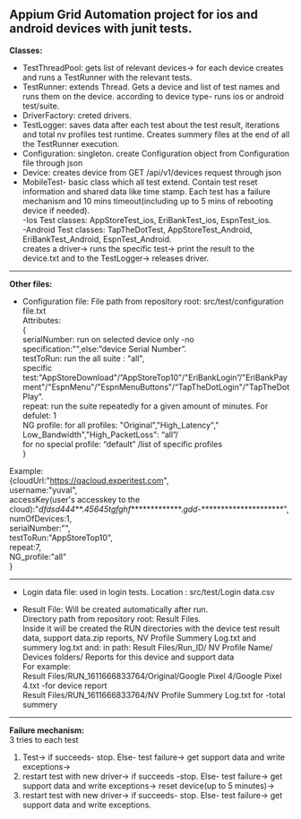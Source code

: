 ## Appium Grid Automation project for ios and android devices with junit tests. ##

**Classes:**  
- TestThreadPool: gets list of relevant devices-> for each device creates and runs a TestRunner with the relevant tests.  
- TestRunner: extends Thread. Gets a device and list of test names and runs them on the device. according to device type- runs ios or android test/suite.  
- DriverFactory: creted drivers.  
- TestLogger: saves data after each test about the test result, iterations and total nv profiles test runtime. Creates summery files at the end of all the TestRunner execution. 
- Configuration: singleton. create Configuration object from Configuration file through json
- Device: creates device from GET /api/v1/devices request through json  
- MobileTest- basic class which all test extend. Contain test reset information and shared data like time stamp. Each test has a failure mechanism and 10 mins timeout(including up to 5 mins of rebooting device if needed).  
-Ios Test classes: AppStoreTest_ios, EriBankTest_ios, EspnTest_ios.  
-Android Test classes: TapTheDotTest, AppStoreTest_Android, EriBankTest_Android, EspnTest_Android.  
creates a driver-> runs the specific test-> print the result to the device.txt and to the TestLogger-> releases driver.  

-----------------------------------------------
**Other files:**

- Configuration file:
File path from repository root: src/test/configuration file.txt  
Attributes:  
{  
serialNumber: run on selected device only -no specification:"",else:”device Serial Number”.  
testToRun: run the all suite : "all",  
specific test:"AppStoreDownload"/”AppStoreTop10"/"EriBankLogin”/"EriBankPayment"/"EspnMenu"/"EspnMenuButtons"/“TapTheDotLogin"/"TapTheDotPlay".  
repeat: run the suite repeatedly for a given amount of minutes. For defulet: 1  
NG profile: for all profiles: "Original","High_Latency"," Low_Bandwidth","High_PacketLoss": “all”/  
for no special profile: “default” /list of specific profiles  
}  

Example:  
{cloudUrl:"https://qacloud.experitest.com",  
username:"yuval",  
accessKey(user's accesskey to the cloud):"*dfdsd444***.*45645tgfghf**************.*gdd*-*********************",  
numOfDevices:1,  
serialNumber:"",  
testToRun:"AppStoreTop10",  
repeat:7,  
NG_profile:"all"  
}  

-----------------------------------------------

- Login data file: used in login tests. Location : src/test/Login data.csv  

- Result File:
Will be created automatically after run.    
Directory path from repository root: Result Files.  
Inside it will be created the RUN directories with the device test result data, support data.zip reports, NV Profile Summery Log.txt and summery log.txt and:
in path: Result Files/Run_ID/ NV Profile Name/ Devices folders/ Reports for this device and support data   
For example:  
Result Files/RUN_1611666833764/Original/Google Pixel 4/Google Pixel 4.txt -for device report  
Result Files/RUN_1611666833764/NV Profile Summery Log.txt for -total summery  

-----------------------------------------------

**Failure mechanism:**  
3 tries to each test
1. Test->
	if succeeds- stop.
	Else- test failure-> get support data and write exceptions-> 
2. restart test with new driver-> 
	if succeeds -stop. 
	Else- test failure-> get support data and write exceptions-> 
  reset device(up to 5 minutes)->
3. restart test with new driver-> 
if succeeds- stop.
Else- test failure-> get support data and write exceptions.










